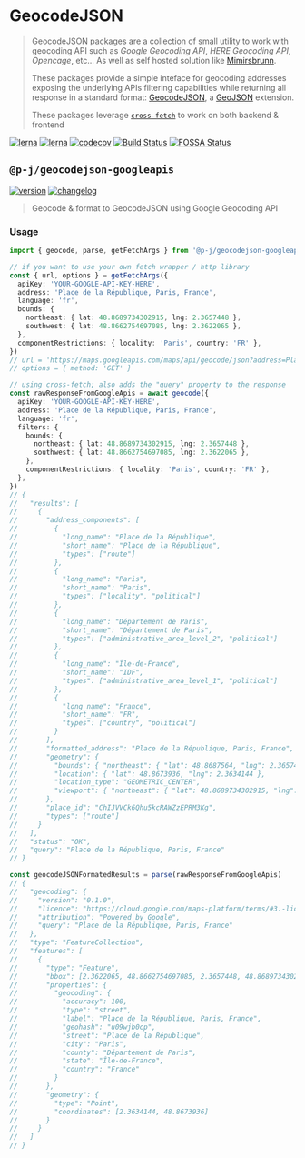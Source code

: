 # GeocodeJSON

> GeocodeJSON packages are a collection of small utility to work with geocoding API such as _Google Geocoding API_, _HERE Geocoding API_, _Opencage_, etc... As well as self hosted solution like [Mimirsbrunn](https://github.com/CanalTP/mimirsbrunn).
>
> These packages provide a simple inteface for geocoding addresses exposing the underlying APIs filtering capabilities while returning all response in a standard format: [GeocodeJSON](https://github.com/geocoders/geocodejson-spec/tree/master/draft),
> a [GeoJSON](https://tools.ietf.org/html/rfc7946) extension.
>
> These packages leverage [`cross-fetch`](https://github.com/lquixada/cross-fetch) to work on both backend & frontend

[![lerna](https://img.shields.io/badge/build%20with-lerna-cc00ff?style=flat-square)](https://lerna.js.org/)
[![lerna](https://img.shields.io/badge/released%20with-changeset-blue?style=flat-square)](https://github.com/atlassian/changesets/)
[![codecov](https://img.shields.io/codecov/c/github/p-j/geocodejson?style=flat-square)](https://codecov.io/gh/p-j/geocodejson)
[![Build Status](https://img.shields.io/github/workflow/status/p-j/geocodejson/Build?style=flat-square)](https://github.com/p-j/geocodejson/actions?query=workflow%3ABuild)
[![FOSSA Status](https://app.fossa.com/api/projects/git%2Bgithub.com%2Fp-j%2Fgeocodejson.svg?type=shield)](https://app.fossa.com/projects/git%2Bgithub.com%2Fp-j%2Fgeocodejson?ref=badge_shield)

## `@p-j/geocodejson-googleapis`

[![version](https://img.shields.io/npm/v/@p-j/geocodejson-googleapis?style=flat-square)](https://npmjs.com/package/@p-j/geocodejson-googleapis) [![changelog](https://img.shields.io/badge/changelog-%2B-lightgrey?style=flat-square)](https://changelogs.xyz/@p-j/geocodejson-googleapis)

> Geocode & format to GeocodeJSON using Google Geocoding API

### Usage

```ts
import { geocode, parse, getFetchArgs } from '@p-j/geocodejson-googleapis'

// if you want to use your own fetch wrapper / http library
const { url, options } = getFetchArgs({
  apiKey: 'YOUR-GOOGLE-API-KEY-HERE',
  address: 'Place de la République, Paris, France',
  language: 'fr',
  bounds: {
    northeast: { lat: 48.8689734302915, lng: 2.3657448 },
    southwest: { lat: 48.8662754697085, lng: 2.3622065 },
  },
  componentRestrictions: { locality: 'Paris', country: 'FR' },
})
// url = 'https://maps.googleapis.com/maps/api/geocode/json?address=Place+de+la+R%C3%A9publique%2C+Paris%2C+France&bounds=48.8689734302915%2C2.3657448%7C48.8662754697085%2C2.3622065&components=locality%3AParis%7Ccountry%3AFR&key=YOUR-GOOGLE-API-KEY-HERE&language=fr'
// options = { method: 'GET' }

// using cross-fetch; also adds the "query" property to the response
const rawResponseFromGoogleApis = await geocode({
  apiKey: 'YOUR-GOOGLE-API-KEY-HERE',
  address: 'Place de la République, Paris, France',
  language: 'fr',
  filters: {
    bounds: {
      northeast: { lat: 48.8689734302915, lng: 2.3657448 },
      southwest: { lat: 48.8662754697085, lng: 2.3622065 },
    },
    componentRestrictions: { locality: 'Paris', country: 'FR' },
  },
})
// {
//   "results": [
//     {
//       "address_components": [
//         {
//           "long_name": "Place de la République",
//           "short_name": "Place de la République",
//           "types": ["route"]
//         },
//         {
//           "long_name": "Paris",
//           "short_name": "Paris",
//           "types": ["locality", "political"]
//         },
//         {
//           "long_name": "Département de Paris",
//           "short_name": "Département de Paris",
//           "types": ["administrative_area_level_2", "political"]
//         },
//         {
//           "long_name": "Île-de-France",
//           "short_name": "IDF",
//           "types": ["administrative_area_level_1", "political"]
//         },
//         {
//           "long_name": "France",
//           "short_name": "FR",
//           "types": ["country", "political"]
//         }
//       ],
//       "formatted_address": "Place de la République, Paris, France",
//       "geometry": {
//         "bounds": { "northeast": { "lat": 48.8687564, "lng": 2.3657448 }, "southwest": { "lat": 48.8664925, "lng": 2.3622065 } },
//         "location": { "lat": 48.8673936, "lng": 2.3634144 },
//         "location_type": "GEOMETRIC_CENTER",
//         "viewport": { "northeast": { "lat": 48.8689734302915, "lng": 2.3657448 }, "southwest": { "lat": 48.8662754697085, "lng": 2.3622065 } }
//       },
//       "place_id": "ChIJVVCk6Qhu5kcRAWZzEPRM3Kg",
//       "types": ["route"]
//     }
//   ],
//   "status": "OK",
//   "query": "Place de la République, Paris, France"
// }

const geocodeJSONFormatedResults = parse(rawResponseFromGoogleApis)
// {
//   "geocoding": {
//     "version": "0.1.0",
//     "licence": "https://cloud.google.com/maps-platform/terms/#3.-license.",
//     "attribution": "Powered by Google",
//     "query": "Place de la République, Paris, France"
//   },
//   "type": "FeatureCollection",
//   "features": [
//     {
//       "type": "Feature",
//       "bbox": [2.3622065, 48.8662754697085, 2.3657448, 48.8689734302915],
//       "properties": {
//         "geocoding": {
//           "accuracy": 100,
//           "type": "street",
//           "label": "Place de la République, Paris, France",
//           "geohash": "u09wjb0cp",
//           "street": "Place de la République",
//           "city": "Paris",
//           "county": "Département de Paris",
//           "state": "Île-de-France",
//           "country": "France"
//         }
//       },
//       "geometry": {
//         "type": "Point",
//         "coordinates": [2.3634144, 48.8673936]
//       }
//     }
//   ]
// }
```

